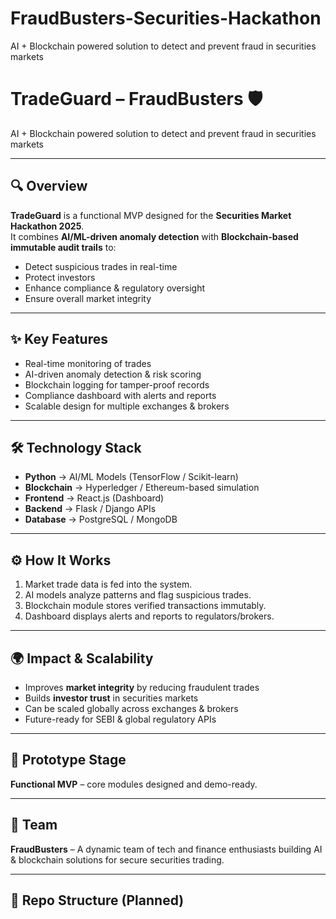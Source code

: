 # FraudBusters-Securities-Hackathon
AI + Blockchain powered solution to detect and prevent fraud in securities markets

# TradeGuard – FraudBusters 🛡️  

AI + Blockchain powered solution to detect and prevent fraud in securities markets  

---

## 🔍 Overview  
**TradeGuard** is a functional MVP designed for the **Securities Market Hackathon 2025**.  
It combines **AI/ML-driven anomaly detection** with **Blockchain-based immutable audit trails** to:  
- Detect suspicious trades in real-time  
- Protect investors  
- Enhance compliance & regulatory oversight  
- Ensure overall market integrity  

---

## ✨ Key Features  
- Real-time monitoring of trades  
- AI-driven anomaly detection & risk scoring  
- Blockchain logging for tamper-proof records  
- Compliance dashboard with alerts and reports  
- Scalable design for multiple exchanges & brokers  

---

## 🛠️ Technology Stack  
- **Python** → AI/ML Models (TensorFlow / Scikit-learn)  
- **Blockchain** → Hyperledger / Ethereum-based simulation  
- **Frontend** → React.js (Dashboard)  
- **Backend** → Flask / Django APIs  
- **Database** → PostgreSQL / MongoDB  

---

## ⚙️ How It Works  
1. Market trade data is fed into the system.  
2. AI models analyze patterns and flag suspicious trades.  
3. Blockchain module stores verified transactions immutably.  
4. Dashboard displays alerts and reports to regulators/brokers.  

---

## 🌍 Impact & Scalability  
- Improves **market integrity** by reducing fraudulent trades  
- Builds **investor trust** in securities markets  
- Can be scaled globally across exchanges & brokers  
- Future-ready for SEBI & global regulatory APIs  

---

## 📌 Prototype Stage  
**Functional MVP** – core modules designed and demo-ready.  

---

## 🚀 Team  
**FraudBusters** – A dynamic team of tech and finance enthusiasts building AI & blockchain solutions for secure securities trading.  

---

## 📂 Repo Structure (Planned)  
